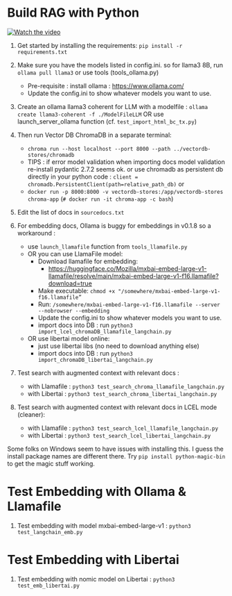 # Build RAG with Python

[![Watch the video](https://img.youtube.com/vi/GxLoMquHynY/maxresdefault.jpg)](https://youtu.be/GxLoMquHynY)

1. Get started by installing the requirements: `pip install -r requirements.txt`
2. Make sure you have the models listed in config.ini. so for llama3 8B, run `ollama pull llama3` or use tools (tools_ollama.py)
    - Pre-requisite : install ollama : https://www.ollama.com/
    - Update the config.ini to show whatever models you want to use.
3. Create an ollama llama3 coherent for LLM with a modelfile : `ollama create llama3-coherent -f ./ModelFileLLM`
    OR use launch_server_ollama function (cf. `test_import_html_bc_tx.py`)
4. Then run Vector DB ChromaDB in a separate terminal:
    - `chroma run --host localhost --port 8000 --path ../vectordb-stores/chromadb`
    - TIPS : if error model validation when importing docs model validation re-install pydantic 2.7.2 seems ok.
    or use chromadb as persistent db directly in your python code :
     `client = chromadb.PersistentClient(path=relative_path_db)`
   or
    - `docker run -p 8000:8000 -v vectordb-stores:/app/vectordb-stores chroma-app`
      (`# docker run -it chroma-app -c bash`)
5. Edit the list of docs in `sourcedocs.txt`
6. For embedding docs, Ollama is buggy for embeddings in v0.1.8 so a workaround : 
    - use `launch_llamafile` function from `tools_llamafile.py`
    - OR you can use LlamaFile model:
        - Download llamafile for embedding: 
            - https://huggingface.co/Mozilla/mxbai-embed-large-v1-llamafile/resolve/main/mxbai-embed-large-v1-f16.llamafile?download=true
        - Make executable: `chmod +x "/somewhere/mxbai-embed-large-v1-f16.llamafile”`
        - Run: `/somewhere/mxbai-embed-large-v1-f16.llamafile --server --nobrowser --embedding`
        - Update the config.ini to show whatever models you want to use.
        - import docs into DB : run `python3 import_lcel_chromaDB_llamafile_langchain.py`
    - OR use libertai model online:
        - just use libertai libs (no need to download anything else)
        - import docs into DB : run `python3 import_chromaDB_libertai_langchain.py`

10. Test search with augmented context with relevant docs : 
    - with Llamafile : `python3 test_search_chroma_llamafile_langchain.py`
    - with Libertai  : `python3 test_search_chroma_libertai_langchain.py`
11. Test search with augmented context with relevant docs in LCEL mode (cleaner):
    - with Llamafile : `python3 test_search_lcel_llamafile_langchain.py`
    - with Libertai  : `python3 test_search_lcel_libertai_langchain.py`



Some folks on Windows seem to have issues with installing this. I guess the install package names are different there. Try `pip install python-magic-bin` to get the magic stuff working.

# Test Embedding with Ollama & Llamafile
1. Test embedding with model mxbai-embed-large-v1 : `python3 test_langchain_emb.py`

# Test Embedding with Libertai
1. Test embedding with nomic model on Libertai : `python3 test_emb_libertai.py`

